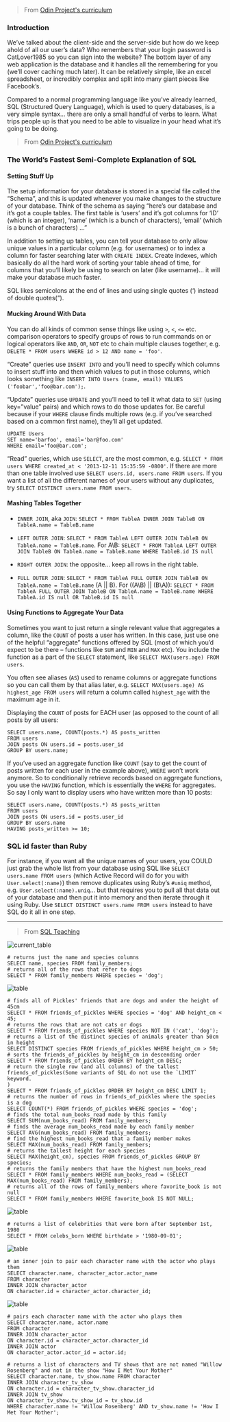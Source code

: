 > From [Odin Project's curriculum](https://www.theodinproject.com/courses/databases/lessons/databases)

### Introduction

We’ve talked about the client-side and the server-side but how do we keep ahold of all our user’s data? Who remembers that your login password is CatLover1985 so you can sign into the website? The bottom layer of any web application is the database and it handles all the remembering for you (we’ll cover caching much later). It can be relatively simple, like an excel spreadsheet, or incredibly complex and split into many giant pieces like Facebook’s.

Compared to a normal programming language like you’ve already learned, SQL (Structured Query Language), which is used to query databases, is a very simple syntax… there are only a small handful of verbs to learn. What trips people up is that you need to be able to visualize in your head what it’s going to be doing.

> From [Odin Project's curriculum](https://www.theodinproject.com/courses/databases/lessons/databases-and-sql)

### The World’s Fastest Semi-Complete Explanation of SQL

#### Setting Stuff Up

The setup information for your database is stored in a special file called the “Schema”, and this is updated whenever you make changes to the structure of your database. Think of the schema as saying “here’s our database and it’s got a couple tables. The first table is ‘users’ and it’s got columns for ‘ID’ (which is an integer), ‘name’ (which is a bunch of characters), ‘email’ (which is a bunch of characters) …”

In addition to setting up tables, you can tell your database to only allow unique values in a particular column (e.g. for usernames) or to index a column for faster searching later with `CREATE INDEX`. Create indexes, which basically do all the hard work of sorting your table ahead of time, for columns that you’ll likely be using to search on later (like username)… it will make your database much faster.

SQL likes semicolons at the end of lines and using single quotes (‘) instead of double quotes(“).

#### Mucking Around With Data

You can do all kinds of common sense things like using `>`, `<`, `<=` etc. comparison operators to specify groups of rows to run commands on or logical operators like `AND`, `OR`, `NOT` etc to chain multiple clauses together, e.g. `DELETE * FROM users WHERE id > 12 AND name = 'foo'`.

“Create” queries use `INSERT INTO` and you’ll need to specify which columns to insert stuff into and then which values to put in those columns, which looks something like `INSERT INTO Users (name, email) VALUES ('foobar','foo@bar.com');`.

“Update” queries use `UPDATE` and you’ll need to tell it what data to `SET` (using key=”value” pairs) and which rows to do those updates for. Be careful because if your `WHERE` clause finds multiple rows (e.g. if you’ve searched based on a common first name), they’ll all get updated.

```
UPDATE Users
SET name='barfoo', email='bar@foo.com'
WHERE email='foo@bar.com';
```

“Read” queries, which use `SELECT`, are the most common, e.g. `SELECT * FROM users WHERE created_at < '2013-12-11 15:35:59 -0800'`. If there are more than one table involved use `SELECT users.id, users.name FROM users`. If you want a list of all the different names of your users without any duplicates, try `SELECT DISTINCT users.name FROM users`.

#### Mashing Tables Together

- `INNER JOIN`, aka `JOIN`: `SELECT * FROM TableA INNER JOIN TableB ON TableA.name = TableB.name`

- `LEFT OUTER JOIN`: `SELECT * FROM TableA LEFT OUTER JOIN TableB ON TableA.name = TableB.name`. For A\B: `SELECT * FROM TableA LEFT OUTER JOIN TableB ON TableA.name = TableB.name WHERE TableB.id IS null`

- `RIGHT OUTER JOIN`: the opposite… keep all rows in the right table.

- `FULL OUTER JOIN`: `SELECT * FROM TableA FULL OUTER JOIN TableB ON TableA.name = TableB.name` (A || B). For ((A\B) || (B\A)): `SELECT * FROM TableA FULL OUTER JOIN TableB ON TableA.name = TableB.name WHERE TableA.id IS null OR TableB.id IS null`

#### Using Functions to Aggregate Your Data

Sometimes you want to just return a single relevant value that aggregates a column, like the `COUNT` of posts a user has written. In this case, just use one of the helpful “aggregate” functions offered by SQL (most of which you’d expect to be there – functions like `SUM` and `MIN` and `MAX` etc). You include the function as a part of the `SELECT` statement, like `SELECT MAX(users.age) FROM users`.

You often see aliases (`AS`) used to rename columns or aggregate functions so you can call them by that alias later, e.g. `SELECT MAX(users.age) AS highest_age FROM users` will return a column called `highest_age` with the maximum age in it.

Displaying the `COUNT` of posts for EACH user (as opposed to the count of all posts by all users:

```
SELECT users.name, COUNT(posts.*) AS posts_written
FROM users
JOIN posts ON users.id = posts.user_id
GROUP BY users.name;
```

If you’ve used an aggregate function like `COUNT` (say to get the count of posts written for each user in the example above), `WHERE` won’t work anymore. So to conditionally retrieve records based on aggregate functions, you use the `HAVING` function, which is essentially the `WHERE` for aggregates. So say I only want to display users who have written more than 10 posts:

```
SELECT users.name, COUNT(posts.*) AS posts_written
FROM users
JOIN posts ON users.id = posts.user_id
GROUP BY users.name
HAVING posts_written >= 10;
```

### SQL id faster than Ruby

For instance, if you want all the unique names of your users, you COULD just grab the whole list from your database using SQL like `SELECT users.name FROM users` (which Active Record will do for you with `User.select(:name)`) then remove duplicates using Ruby’s `#uniq` method, e.g. `User.select(:name).uniq`… but that requires you to pull all that data out of your database and then put it into memory and then iterate through it using Ruby. Use `SELECT DISTINCT users.name FROM users` instead to have SQL do it all in one step.

------------

> From [SQL Teaching](https://www.sqlteaching.com/)

![current_table](images/db_cur_table.png)
```
# returns just the name and species columns
SELECT name, species FROM family_members;
# returns all of the rows that refer to dogs
SELECT * FROM family_members WHERE species = 'dog';
```

![table](images/db_fr_of_pickles.png)

```
# finds all of Pickles' friends that are dogs and under the height of 45cm
SELECT * FROM friends_of_pickles WHERE species = 'dog' AND height_cm < 45;
# returns the rows that are not cats or dogs
SELECT * FROM friends_of_pickles WHERE species NOT IN ('cat', 'dog');
# returns a list of the distinct species of animals greater than 50cm in height
SELECT DISTINCT species FROM friends_of_pickles WHERE height_cm > 50;
# sorts the friends_of_pickles by height_cm in descending order
SELECT * FROM friends_of_pickles ORDER BY height_cm DESC;
# return the single row (and all columns) of the tallest friends_of_pickles(Some variants of SQL do not use the `LIMIT` keyword.
)
SELECT * FROM friends_of_pickles ORDER BY height_cm DESC LIMIT 1;
# returns the number of rows in friends_of_pickles where the species is a dog
SELECT COUNT(*) FROM friends_of_pickles WHERE species = 'dog';
# finds the total num_books_read made by this family
SELECT SUM(num_books_read) FROM family_members;
# finds the average num_books_read made by each family member
SELECT AVG(num_books_read) FROM family_members;
# find the highest num_books_read that a family member makes
SELECT MAX(num_books_read) FROM family_members;
# returns the tallest height for each species
SELECT MAX(height_cm), species FROM friends_of_pickles GROUP BY species;
# returns the family members that have the highest num_books_read
SELECT * FROM family_members WHERE num_books_read = (SELECT MAX(num_books_read) FROM family_members);
# returns all of the rows of family_members where favorite_book is not null
SELECT * FROM family_members WHERE favorite_book IS NOT NULL;
```

![table](images/db_celebs_born.png)

```
# returns a list of celebrities that were born after September 1st, 1980
SELECT * FROM celebs_born WHERE birthdate > '1980-09-01';
```

![table](images/db_character.png)

```
# an inner join to pair each character name with the actor who plays them
SELECT character.name, character_actor.actor_name
FROM character 
INNER JOIN character_actor 
ON character.id = character_actor.character_id;
```

![table](images/db_character_2.png)

```
# pairs each character name with the actor who plays them
SELECT character.name, actor.name 
FROM character 
INNER JOIN character_actor 
ON character.id = character_actor.character_id
INNER JOIN actor
ON character_actor.actor_id = actor.id;

# returns a list of characters and TV shows that are not named "Willow Rosenberg" and not in the show "How I Met Your Mother"
SELECT character.name, tv_show.name FROM character 
INNER JOIN character_tv_show
ON character.id = character_tv_show.character_id
INNER JOIN tv_show
ON character_tv_show.tv_show_id = tv_show.id
WHERE character.name != 'Willow Rosenberg' AND tv_show.name != 'How I Met Your Mother'; 
```


























